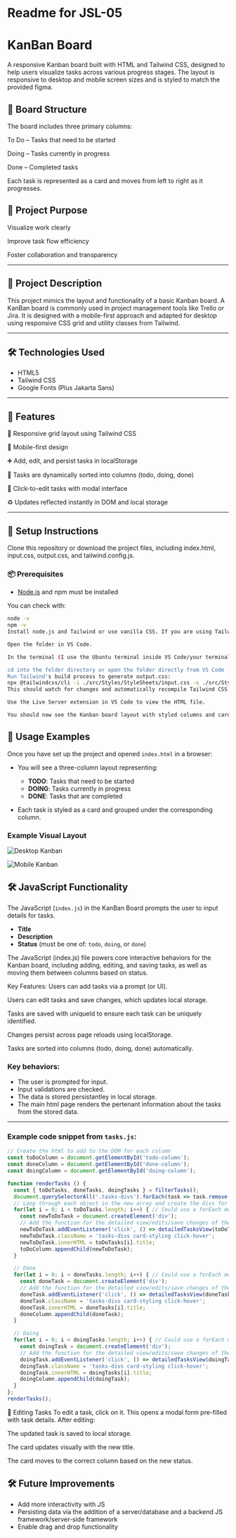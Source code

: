 # Readme for JSL-05

# KanBan Board

A responsive Kanban board built with HTML and Tailwind CSS, designed to help users visualize tasks across various progress stages. The layout is responsive to desktop and mobile screen sizes and is styled to match the provided figma.

## 📌 Board Structure

The board includes three primary columns:

To Do – Tasks that need to be started

Doing – Tasks currently in progress

Done – Completed tasks

Each task is represented as a card and moves from left to right as it progresses.

## 🎯 Project Purpose

Visualize work clearly

Improve task flow efficiency

Foster collaboration and transparency

---

## 🚀 Project Description

This project mimics the layout and functionality of a basic Kanban board. A KanBan board is commonly used in project management tools like Trello or Jira. It is designed with a mobile-first approach and adapted for desktop using responsive CSS grid and utility classes from Tailwind. 

---

## 🛠️ Technologies Used

- HTML5
- Tailwind CSS 
- Google Fonts (Plus Jakarta Sans)

---

## 🚀 Features

🧱 Responsive grid layout using Tailwind CSS

📱 Mobile-first design

➕ Add, edit, and persist tasks in localStorage

📂 Tasks are dynamically sorted into columns (todo, doing, done)

📝 Click-to-edit tasks with modal interface

♻️ Updates reflected instantly in DOM and local storage

---

## 🧱 Setup Instructions

Clone this repository or download the project files, including index.html, input.css, output.css, and tailwind.config.js.

### 📦 Prerequisites

- [Node.js](https://nodejs.org/) and npm must be installed

You can check with:

```bash
node -v
npm -v
Install node.js and Tailwind or use vanilla CSS. If you are using Tailwind, link the CDN or initialize a local version.

Open the folder in VS Code.

In the terminal (I use the Ubuntu terminal inside VS Code/your terminal of choice), make sure you're in the project directory:

cd into the folder directory or open the folder directly from VS Code
Run Tailwind's build process to generate output.css:
npx @tailwindcss/cli -i ./src/Styles/StyleSheets/input.css -o ./src/Styles/StyleSheets/output.css --watch
This should watch for changes and automatically recompile Tailwind CSS. If the watch is not working then remove it and rebuild manually.

Use the Live Server extension in VS Code to view the HTML file.

You should now see the Kanban board layout with styled columns and cards. The layout will automatically adjust for desktop or mobile views.
```

## 🧪 Usage Examples

Once you have set up the project and opened `index.html` in a browser:

- You will see a three-column layout representing:
  - **TODO**: Tasks that need to be started
  - **DOING**: Tasks currently in progress
  - **DONE**: Tasks that are completed

- Each task is styled as a card and grouped under the corresponding column.

### Example Visual Layout

![Desktop Kanban](/images/JSL-01-Desktop.png)

![Mobile Kanban](/images/JSL-01-Mobile.png)

## 🛠️ JavaScript Functionality

The JavaScript (`index.js`) in the KanBan Board prompts the user to input details for tasks.

- **Title**  
- **Description**  
- **Status** (must be one of: `todo`, `doing`, or `done`)

The JavaScript (index.js) file powers core interactive behaviors for the Kanban board, including adding, editing, and saving tasks, as well as moving them between columns based on status.

Key Features:
Users can add tasks via a prompt (or UI).

Users can edit tasks and save changes, which updates local storage.

Tasks are saved with uniqueId to ensure each task can be uniquely identified.

Changes persist across page reloads using localStorage.

Tasks are sorted into columns (todo, doing, done) automatically.

### Key behaviors:
- The user is prompted for input.
- Input validations are checked.
- The data is stored persistantley in local storage.
- The main html page renders the pertenant information about the tasks from the stored data.

---

### Example code snippet from `tasks.js`:

```js
// Create the html to add to the DOM for each column
const toDoColumn = document.getElementById('todo-column');
const doneColumn = document.getElementById('done-column');
const doingColumn = document.getElementById('doing-column');

function renderTasks () {
  const { toDoTasks, doneTasks, doingTasks } = filterTasks();
  document.querySelectorAll('.tasks-divs').forEach(task => task.remove());
  // Loop through each object in the new array and create the divs for each one
  for(let i = 0; i < toDoTasks.length; i++) { // Could use a forEach method to make this cleaner
    const newToDoTask = document.createElement('div');
    // Add the function for the detailed view/edits/save changes of the task here
    newToDoTask.addEventListener('click', () => detailedTasksView(toDoTasks[i], newToDoTask));
    newToDoTask.className = 'tasks-divs card-styling click-hover';
    newToDoTask.innerHTML = toDoTasks[i].title;
    toDoColumn.appendChild(newToDoTask);
  }

  // Done
  for(let i = 0; i < doneTasks.length; i++) { // Could use a forEach method to make this cleaner
    const doneTask = document.createElement('div');
    // Add the function for the detailed view/edits/save changes of the task here
    doneTask.addEventListener('click', () => detailedTasksView(doneTasks[i], doneTask));
    doneTask.className = 'tasks-divs card-styling click-hover';
    doneTask.innerHTML = doneTasks[i].title;
    doneColumn.appendChild(doneTask);
  }

  // Doing
  for(let i = 0; i < doingTasks.length; i++) { // Could use a forEach method to make this cleaner
    const doingTask = document.createElement('div');
    // Add the function for the detailed view/edits/save changes of the task here 
    doingTask.addEventListener('click', () => detailedTasksView(doingTasks[i], doingTask));
    doingTask.className = 'tasks-divs card-styling click-hover';
    doingTask.innerHTML = doingTasks[i].title;
    doingColumn.appendChild(doingTask);
  }
};
renderTasks();
```

🔄 Editing Tasks
To edit a task, click on it. This opens a modal form pre-filled with task details. After editing:

The updated task is saved to local storage.

The card updates visually with the new title.

The card moves to the correct column based on the new status.

## 🛠️ Future Improvements

- Add more interactivity with JS
- Persisting data via the addition of a server/database and a backend JS framework/server-side framework
- Enable drag and drop functionality